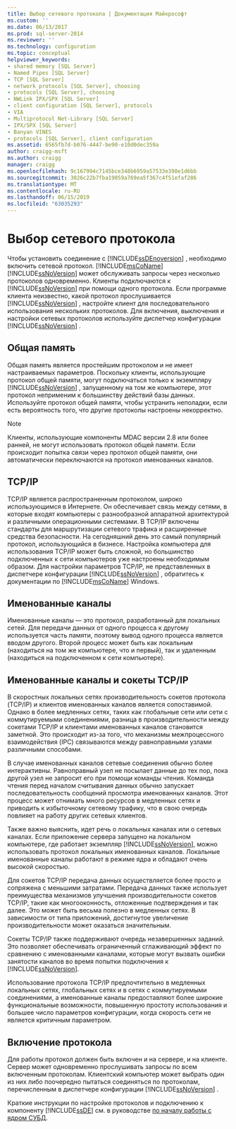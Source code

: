 ```yaml
---
title: Выбор сетевого протокола | Документация Майкрософт
ms.custom: ''
ms.date: 06/13/2017
ms.prod: sql-server-2014
ms.reviewer: ''
ms.technology: configuration
ms.topic: conceptual
helpviewer_keywords:
- shared memory [SQL Server]
- Named Pipes [SQL Server]
- TCP [SQL Server]
- network protocols [SQL Server], choosing
- protocols [SQL Server], choosing
- NWLink IPX/SPX [SQL Server]
- client configuration [SQL Server], protocols
- VIA
- Multiprotocol Net-Library [SQL Server]
- IPX/SPX [SQL Server]
- Banyan VINES
- protocols [SQL Server], client configuration
ms.assetid: 6565fb7d-b076-4447-be90-e10d0dec359a
author: craigg-msft
ms.author: craigg
manager: craigg
ms.openlocfilehash: 9c167994c7145bce348b6959a57533e398e1d6bb
ms.sourcegitcommit: 3026c22b7fba19059a769ea5f367c4f51efaf286
ms.translationtype: MT
ms.contentlocale: ru-RU
ms.lasthandoff: 06/15/2019
ms.locfileid: "63035293"
---
```

# <a name="choosing-a-network-protocol"></a>Выбор сетевого протокола
  Чтобы установить соединение с [!INCLUDE[ssDEnoversion](../../includes/ssdenoversion-md.md)] , необходимо включить сетевой протокол. [!INCLUDE[msCoName](../../includes/msconame-md.md)] [!INCLUDE[ssNoVersion](../../includes/ssnoversion-md.md)] может обслуживать запросы через несколько протоколов одновременно. Клиенты подключаются к [!INCLUDE[ssNoVersion](../../includes/ssnoversion-md.md)] при помощи одного протокола. Если программе клиента неизвестно, какой протокол прослушивается [!INCLUDE[ssNoVersion](../../includes/ssnoversion-md.md)] , настройте клиент для последовательного использования нескольких протоколов. Для включения, выключения и настройки сетевых протоколов используйте диспетчер конфигурации [!INCLUDE[ssNoVersion](../../includes/ssnoversion-md.md)] .  
  
## <a name="shared-memory"></a>Общая память  
 Общая память является простейшим протоколом и не имеет настраиваемых параметров. Поскольку клиенты, использующие протокол общей памяти, могут подключаться только к экземпляру [!INCLUDE[ssNoVersion](../../includes/ssnoversion-md.md)] , запущенному на том же компьютере, этот протокол неприменим к большинству действий базы данных. Используйте протокол общей памяти, чтобы устранить неполадки, если есть вероятность того, что другие протоколы настроены некорректно.  
  
> [!NOTE]  
>  Клиенты, использующие компоненты MDAC версии 2.8 или более ранней, не могут использовать протокол общей памяти. Если происходит попытка связи через протокол общей памяти, они автоматически переключаются на протокол именованных каналов.  
  
## <a name="tcpip"></a>TCP/IP  
 TCP/IP является распространенным протоколом, широко использующимся в Интернете. Он обеспечивает связь между сетями, в которые входят компьютеры с разнообразной аппаратной архитектурой и различными операционными системами. В TCP/IP включены стандарты для маршрутизации сетевого трафика и расширенные средства безопасности. На сегодняшний день это самый популярный протокол, использующийся в бизнесе. Настройка компьютера для использования TCP/IP может быть сложной, но большинство подключенных к сети компьютеров уже настроены необходимым образом. Для настройки параметров TCP/IP, не представленных в диспетчере конфигурации [!INCLUDE[ssNoVersion](../../includes/ssnoversion-md.md)] , обратитесь к документации по [!INCLUDE[msCoName](../../includes/msconame-md.md)] Windows.  
  
## <a name="named-pipes"></a>Именованные каналы  
 Именованные каналы — это протокол, разработанный для локальных сетей. Для передачи данных от одного процесса к другому используется часть памяти, поэтому вывод одного процесса является вводом другого. Второй процесс может быть как локальным (находиться на том же компьютере, что и первый), так и удаленным (находиться на подключенном к сети компьютере).  
  
## <a name="named-pipes-vs-tcpip-sockets"></a>Именованные каналы и сокеты TCP/IP  
 В скоростных локальных сетях производительность сокетов протокола (TCP/IP) и клиентов именованных каналов является сопоставимой. Однако в более медленных сетях, таких как глобальные сети или сети с коммутируемыми соединениями, разница в производительности между сокетами TCP/IP и клиентами именованных каналов становится заметной. Это происходит из-за того, что механизмы межпроцессного взаимодействия (IPC) связываются между равноправными узлами различными способами.  
  
 В случае именованных каналов сетевые соединения обычно более интерактивны. Равноправный узел не посылает данные до тех пор, пока другой узел не запросит его при помощи команды чтения. Команда чтения перед началом считывания данных обычно запускает последовательность сообщений просмотра именованных каналов. Этот процесс может отнимать много ресурсов в медленных сетях и приводить к избыточному сетевому трафику, что в свою очередь повлияет на работу других сетевых клиентов.  
  
 Также важно выяснить, идет речь о локальных каналах или о сетевых каналах. Если приложение сервера запущено на локальном компьютере, где работает экземпляр [!INCLUDE[ssNoVersion](../../includes/ssnoversion-md.md)], можно использовать протокол локальных именованных каналов. Локальные именованные каналы работают в режиме ядра и обладают очень высокой скоростью.  
  
 Для сокетов TCP/IP передача данных осуществляется более просто и сопряжена с меньшими затратами. Передача данных также использует преимущества механизмов улучшения производительности сокетов TCP/IP, такие как многооконность, отложенные подтверждения и так далее. Это может быть весьма полезно в медленных сетях. В зависимости от типа приложений, достигнутое увеличение производительности может оказаться значительным.  
  
 Сокеты TCP/IP также поддерживают очередь незавершенных заданий. Это позволяет обеспечивать ограниченный сглаживающий эффект по сравнению с именованными каналами, которые могут вызвать ошибки занятости каналов во время попытки подключения к [!INCLUDE[ssNoVersion](../../includes/ssnoversion-md.md)].  
  
 Использование протокола TCP/IP предпочтительно в медленных локальных сетях, глобальных сетях и в сетях с коммутируемыми соединениями, а именованные каналы предоставляют более широкие функциональные возможности, повышенную простоту использования и большее число параметров конфигурации, когда скорость сети не является критичным параметром.  
  
## <a name="enabling-the-protocol"></a>Включение протокола  
 Для работы протокол должен быть включен и на сервере, и на клиенте. Сервер может одновременно прослушивать запросы по всем включенным протоколам. Клиентский компьютер может выбрать один из них либо поочередно пытаться соединяться по протоколам, перечисленным в диспетчере конфигурации [!INCLUDE[ssNoVersion](../../includes/ssnoversion-md.md)] .  
  
 Краткие инструкции по настройке протоколов и подключению к компоненту [!INCLUDE[ssDE](../../includes/ssde-md.md)] см. в руководстве [по началу работы с ядром СУБД](../../relational-databases/tutorial-getting-started-with-the-database-engine.md).  
  
  
